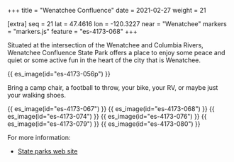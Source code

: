 +++
title = "Wenatchee Confluence"
date = 2021-02-27
weight = 21

[extra]
seq = 21
lat = 47.4616
lon = -120.3227
near = "Wenatchee"
markers = "markers.js"
feature = "es-4173-068"
+++

Situated at the intersection of the Wenatchee and Columbia Rivers, Wenatchee Confluence State Park offers a place to enjoy some peace and quiet or some active fun in the heart of the city that is Wenatchee.

<!-- more -->

{{ es_image(id="es-4173-056p") }}

Bring a camp chair, a football to throw, your bike, your RV, or maybe just your walking shoes.

{{ es_image(id="es-4173-067") }}
{{ es_image(id="es-4173-068") }}
{{ es_image(id="es-4173-074") }}
{{ es_image(id="es-4173-076") }}
{{ es_image(id="es-4173-079") }}
{{ es_image(id="es-4173-080") }}

For more information:

* [State parks web site](https://parks.state.wa.us/286/Wenatchee-Confluence)

